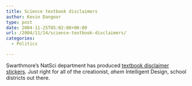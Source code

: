 ```yaml
---
title: Science textbook disclaimers
author: Kevin Dangoor
type: post
date: 2004-11-25T05:02:08+00:00
url: /2004/11/24/science-textbook-disclaimers/
categories:
  - Politics

---
```

Swarthmore&#8217;s NatSci department has produced [textbook disclaimer stickers][1]. Just right for all of the creationist, _ahem_ Intelligent Design, school districts out there.

 [1]: http://www.swarthmore.edu/NatSci/cpurrin1/textbookdisclaimers/ "Textbook disclaimer stickers"